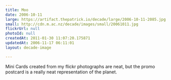 ```yaml
---
title: Moo
date: 2006-10-11
large: https://artifact.thepatrick.io/decade/large/2006-10-11-2085.jpg
small: http://cdn.m.ac.nz/decade/images/small/20061011.jpg
flickrUrl: null
photoId: null
createdAt: 2011-01-30 11:07:20.175871
updatedAt: 2006-11-17 06:11:01
layout: decade-image

---
```

Mini Cards created from my flickr photographs are neat, but the promo postcard is a really neat representation of the planet.
